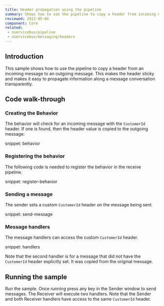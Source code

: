 ```yaml
---
title: Header propagation using the pipeline
summary: Shows how to use the pipeline to copy a header from incoming messages to outgoing messages
reviewed: 2022-05-04
component: Core
related:
 - nservicebus/pipeline
 - nservicebus/messaging/headers
---
```



## Introduction

This sample shows how to use the pipeline to copy a header from an incoming message to an outgoing message. This makes the header sticky and makes it easy to propagate information along a message conversation transparently.


## Code walk-through


### Creating the Behavior

The behavior will check for an incoming message with the `CustomerId` header. If one is found, then the header value is copied to the outgoing message:

snippet: behavior


### Registering the behavior

The following code is needed to register the behavior in the receive pipeline.

snippet: register-behavior


### Sending a message

The sender sets a custom `CustomerId` header on the message being sent.

snippet: send-message


### Message handlers

The message handlers can access the custom `CustomerId` header. 

snippet: handlers

Note that the second handler is for a message that did not have the `CustomerId` header explicitly set. It was copied from the original message.


## Running the sample

Run the sample. Once running press any key in the Sender window to send messages. The Receiver will execute two handlers. Note that the Sender and both Receiver handlers have access to the same `CustomerId` header.
